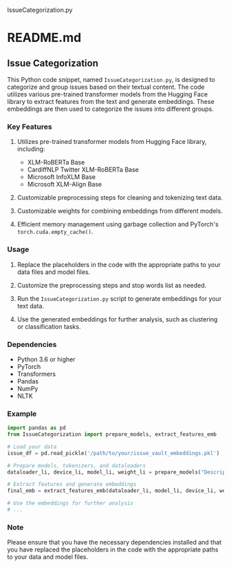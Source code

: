 IssueCategorization.py

# README.md

## Issue Categorization

This Python code snippet, named `IssueCategorization.py`, is designed to categorize and group issues based on their textual content. The code utilizes various pre-trained transformer models from the Hugging Face library to extract features from the text and generate embeddings. These embeddings are then used to categorize the issues into different groups.

### Key Features

1. Utilizes pre-trained transformer models from Hugging Face library, including:
   - XLM-RoBERTa Base
   - CardiffNLP Twitter XLM-RoBERTa Base
   - Microsoft InfoXLM Base
   - Microsoft XLM-Align Base

2. Customizable preprocessing steps for cleaning and tokenizing text data.

3. Customizable weights for combining embeddings from different models.

4. Efficient memory management using garbage collection and PyTorch's `torch.cuda.empty_cache()`.

### Usage

1. Replace the placeholders in the code with the appropriate paths to your data files and model files.

2. Customize the preprocessing steps and stop words list as needed.

3. Run the `IssueCategorization.py` script to generate embeddings for your text data.

4. Use the generated embeddings for further analysis, such as clustering or classification tasks.

### Dependencies

- Python 3.6 or higher
- PyTorch
- Transformers
- Pandas
- NumPy
- NLTK

### Example

```python
import pandas as pd
from IssueCategorization import prepare_models, extract_features_emb

# Load your data
issue_df = pd.read_pickle('/path/to/your/issue_vault_embeddings.pkl')

# Prepare models, tokenizers, and dataloaders
dataloader_li, device_li, model_li, weight_li = prepare_models("Description_clean", issue_df)

# Extract features and generate embeddings
final_emb = extract_features_emb(dataloader_li, model_li, device_li, weight_li)

# Use the embeddings for further analysis
# ...
```

### Note

Please ensure that you have the necessary dependencies installed and that you have replaced the placeholders in the code with the appropriate paths to your data and model files.